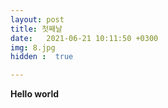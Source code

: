 ```yaml
---
layout: post
title: 첫째날
date:   2021-06-21 10:11:50 +0300
img: 8.jpg
hidden :  true

---
```

**Hello world**




